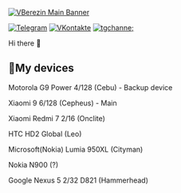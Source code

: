 [![VBerezin Main Banner](./assets/HiPrivBanner.png)](https://vk.com/hiprivsid)

[![Telegram](https://img.shields.io/badge/satorisama-Telegram-blue)](https://t.me/satorisama)
[![VKontakte](https://img.shields.io/badge/hiprivsid-VKontakte-blue)](https://vk.com/hiprivsid)
[![tgchanne;](https://img.shields.io/badge/my_litte_blog-Telegram-blue)](https://t.me/hardwarebloghiprivsid)

Hi there 👋

## 📱My devices

Motorola G9 Power 4/128 (Cebu) - Backup device

Xiaomi 9 6/128 (Cepheus) - Main

Xiaomi Redmi 7 2/16 (Onclite)

HTC HD2 Global (Leo)

Microsoft(Nokia) Lumia 950XL (Cityman)

Nokia N900 (?)

Google Nexus 5 2/32 D821 (Hammerhead)
